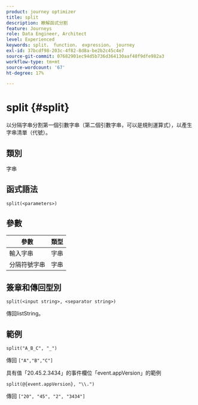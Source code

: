 ```yaml
---
product: journey optimizer
title: split
description: 瞭解函式分割
feature: Journeys
role: Data Engineer, Architect
level: Experienced
keywords: split， function， expression， journey
exl-id: 37bcdf98-203c-4f82-8d8a-be2b2c45c4e7
source-git-commit: 07682901ec94d5b736d364130aaf48f9dfe982a3
workflow-type: tm+mt
source-wordcount: '67'
ht-degree: 17%

---
```


# split {#split}

以分隔字串分割第一個引數字串（第二個引數字串，可以是規則運算式），以產生字串清單（代號）。

## 類別

字串

## 函式語法

`split(<parameters>)`

## 參數

| 參數 | 類型 |
|-----------|------------------|
| 輸入字串 | 字串 |
| 分隔符號字串 | 字串 |

## 簽章和傳回型別

`split(<input string>, <separator string>)`

傳回listString。

## 範例

`split("A_B_C", "_")`

傳回 `["A","B","C"]`

具有值「20.45.2.3434」的事件欄位「event.appVersion」的範例

`split(@{event.appVersion}, "\\.")`

傳回 `["20", "45", "2", "3434"]`
